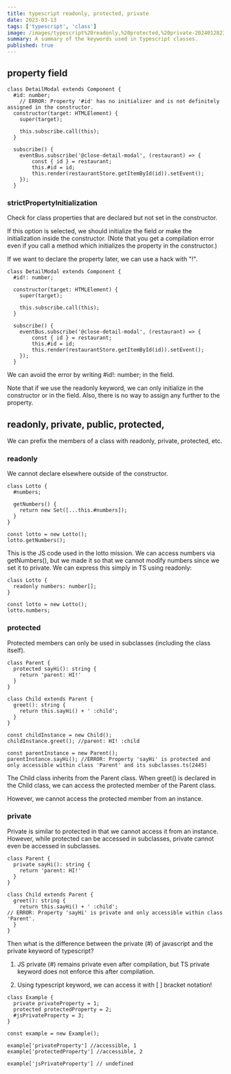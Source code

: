 ```yaml
---
title: typescript readonly, protected, private
date: 2023-03-13
tags: ['typescript', 'class']
image: /images/typescript%20readonly,%20protected,%20private-20240128232819282.webp
summary: A summary of the keywords used in typescript classes.
published: true
---
```

## property field

```
class DetailModal extends Component {
  #id: number;
	// ERROR: Property '#id' has no initializer and is not definitely assigned in the constructor.
  constructor(target: HTMLElement) {
    super(target);

    this.subscribe.call(this);
  }

  subscribe() {
    eventBus.subscribe('@close-detail-modal', (restaurant) => {
	    const { id } = restaurant;
	    this.#id = id;
	    this.render(restaurantStore.getItemById(id)).setEvent();
    });
  }
```

### strictPropertyInitialization

Check for class properties that are declared but not set in the constructor.

If this option is selected, we should initialize the field or make the initialization inside the constructor. (Note that you get a compilation error even if you call a method which initializes the property in the constructor.)

If we want to declare the property later, we can use a hack with "!".

```
class DetailModal extends Component {
  #id!: number;
	
  constructor(target: HTMLElement) {
    super(target);

    this.subscribe.call(this);
  }

  subscribe() {
    eventBus.subscribe('@close-detail-modal', (restaurant) => {
	    const { id } = restaurant;
	    this.#id = id;
	    this.render(restaurantStore.getItemById(id)).setEvent();
    });
  }
```

We can avoid the error by writing #id!: number; in the field.

Note that if we use the readonly keyword, we can only initialize in the constructor or in the field. Also, there is no way to assign any further to the property.

## readonly, private, public, protected,

We can prefix the members of a class with readonly, private, protected, etc.

### readonly

We cannot declare elsewhere outside of the constructor.

```
class Lotto {
  #numbers;

  getNumbers() {
    return new Set([...this.#numbers]);
  }
}

const lotto = new Lotto();
lotto.getNumbers();
```

This is the JS code used in the lotto mission. We can access numbers via getNumbers(), but we made it so that we cannot modify numbers since we set it to private. We can express this simply in TS using readonly:

```
class Lotto {
  readonly numbers: number[];
}

const lotto = new Lotto();
lotto.numbers;
```

### protected

Protected members can only be used in subclasses (including the class itself).

```
class Parent {
  protected sayHi(): string {
    return 'parent: HI!'
  }
}

class Child extends Parent {
  greet(): string {
    return this.sayHi() + ' :child';
  }
}

const childInstance = new Child();
childInstance.greet(); //parent: HI! :child

const parentInstance = new Parent();
parentInstance.sayHi(); //ERROR: Property 'sayHi' is protected and only accessible within class 'Parent' and its subclasses.ts(2445)
```

The Child class inherits from the Parent class. When greet() is declared in the Child class, we can access the protected member of the Parent class.

However, we cannot access the protected member from an instance.

### private

Private is similar to protected in that we cannot access it from an instance. However, while protected can be accessed in subclasses, private cannot even be accessed in subclasses.

```
class Parent {
  private sayHi(): string {
    return 'parent: HI!'
  }
}

class Child extends Parent {
  greet(): string {
    return this.sayHi() + ' :child'; 
// ERROR: Property 'sayHi' is private and only accessible within class 'Parent'.
  }
}
```

Then what is the difference between the private (#) of javascript and the private keyword of typescript?

1. JS private (#) remains private even after compilation, but TS private keyword does not enforce this after compilation.
    
2. Using typescript keyword, we can access it with [ ] bracket notation!
    

```
class Example {
  private privateProperty = 1;
  protected protectedProperty = 2;
  #jsPrivateProperty = 3;
}
 
const example = new Example();
 
example['privateProperty'] //accessible, 1
example['protectedProperty'] //accessible, 2

example['jsPrivateProperty'] // undefined
```
